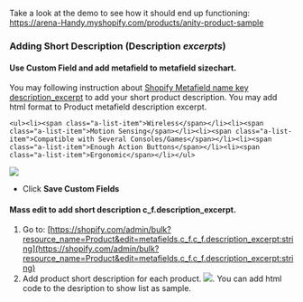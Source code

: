 Take a look at the demo to see how it should end up functioning: https://arena-Handy.myshopify.com/products/anity-product-sample


### Adding Short Description \(Description _excerpts_\)

#### Use Custom Field and add metafield  to metafield sizechart.

You may following instruction about [Shopify Metafield name key description\_excerpt](/shopify-metafield.md) to add your short product description. You may add html format to Product metafield description excerpt.

```
<ul><li><span class="a-list-item">Wireless</span></li><li><span class="a-list-item">Motion Sensing</span></li><li><span class="a-list-item">Compatible with Several Consoles/Games</span></li><li><span class="a-list-item">Enough Action Buttons</span></li><li><span class="a-list-item">Ergonomic</span></li></ul>
```

![](/assets/metafieldproduct.png)

* Click **Save Custom Fields**

#### Mass edit to add short description c_f.description_excerpt.

1. Go to: [https://shopify.com/admin/bulk?resource_name=Product&edit=metafields.c_f.c_f.description_excerpt:string](https://shopify.com/admin/bulk?resource_name=Product&edit=metafields.c_f.c_f.description_excerpt:string)
2. Add product short description for each product.
![](/assets/description.png). You can add html code to the desription to show list as sample.



